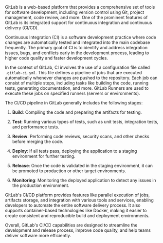 GitLab is a web-based platform that provides a comprehensive set of tools for software development, including version control using Git, project management, code review, and more. One of the prominent features of GitLab is its integrated support for continuous integration and continuous delivery (CI/CD).

Continuous Integration (CI) is a software development practice where code changes are automatically tested and integrated into the main codebase frequently. The primary goal of CI is to identify and address integration issues, bugs, and conflicts early in the development process, leading to higher code quality and faster development cycles.

In the context of GitLab, CI involves the use of a configuration file called `.gitlab-ci.yml`. This file defines a pipeline of jobs that are executed automatically whenever changes are pushed to the repository. Each job can consist of multiple steps, including tasks like building the code, running tests, generating documentation, and more. GitLab Runners are used to execute these jobs on specified runners (servers or environments).

The CI/CD pipeline in GitLab generally includes the following stages:

1. **Build**: Compiling the code and preparing the artifacts for testing.

2. **Test**: Running various types of tests, such as unit tests, integration tests, and performance tests.

3. **Review**: Performing code reviews, security scans, and other checks before merging the code.

4. **Deploy**: If all tests pass, deploying the application to a staging environment for further testing.

5. **Release**: Once the code is validated in the staging environment, it can be promoted to production or other target environments.

6. **Monitoring**: Monitoring the deployed application to detect any issues in the production environment.

GitLab's CI/CD platform provides features like parallel execution of jobs, artifacts storage, and integration with various tools and services, enabling developers to automate the entire software delivery process. It also supports container-based technologies like Docker, making it easier to create consistent and reproducible build and deployment environments.

Overall, GitLab's CI/CD capabilities are designed to streamline the development and release process, improve code quality, and help teams deliver software more efficiently.
